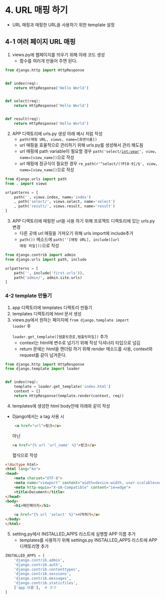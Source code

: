 # 4. URL 매핑 하기

- URL 매핑과 매핑한 URL을 사용하기 위한 template 설정

## 4-1 여러 페이지 URL 매핑

1. views.py에 웹페이지를 띄우기 위해 아래 코드 생성
	- 함수를 여러개 만들어 주면 된다.

```python
from django.http import HttpResponse


def index(req):
	return HttpResponse('Hello World')


def select(req):
	return HttpResponse('Hello World')


def result(req):
	return HttpResponse('Hello World')
```

2. APP 디렉토리에 urls.py 생성 아래 예시 처럼 작성
	- <code>path(매핑 URL, views, name=[화면이름])</code>
	- url 매핑을 효율적으로 관리하기 위해 urls.py를 생성해서 관리 해도됨
	- url 매핑에 path variable이 필요할 경우 <code>path('select/<int:year>', view, name=[view_name])</code>으로 작성
	- url 매핑에 정규식이 필요한 경우 <code>re_path(r'^select/(?P<year>[0-9]/$', view, name=[view_name])</code>으로
	  작성

```python
from django.urls import path
from . import views

urlpatterns = [
	path('', views.index, name='index')
	, path('select/', views.select, name='select')
	, path('result/', views.result, name='result')
]
```

3. APP 디렉토리에 매핑한 url을 사용 하기 위해 프로젝트 디렉토리에 있는 urls.py 변경
	- 다른 곳에 url 매핑을 가져오기 위해 urls import에 include추가
	- <code>path())</code> 메소드에 <code>path(''[매핑 URL], include([url 매핑 파일]))</code>으로 작성

```python
from django.contrib import admin
from django.urls import path, include

urlpatterns = [
	path('', include('first.urls')),
	path('admin/', admin.site.urls)
]
```

### 4-2 template 만들기

1. app 디렉토리에 templates 디렉토리 만들기
2. templates 디렉토리에 html 문서 생성
3. views.py에서 원하는 페이지에 <code>from django.template import loader</code> 후 <br/> <code>
   loader.get_template([템플릿경로,템플릿파일])</code> 추가
	- context는 html에 변수로 넘기기 위해 작성 딕셔너리 타입으로 넘김
	- return 문에는 html을 랜더링 하기 위해 render 메소드를 사용, context와 request를 같이 넘겨준다.

```python
from django.http import HttpResponse
from django.template import loader


def index(req):
	template = loader.get_template('index.html')
	context = {}
	return HttpResponse(template.render(context, req))
```

4. templates에 생성한 html body안에 아래와 같이 작성

- Django에서는 a tag 사용 시 <br/>
  ```html
   <a href="url">링크</a>
  ```
  아닌<br/>
  ```html
  <a href="{% url 'url_name' %}">랑크</a>
  ```
  혈식으로 작성

```html
<!doctype html>
<html lang="ko">
<head>
	<meta charset="UTF-8">
	<meta name="viewport" content="width=device-width, user-scalable=no, initial-scale=1.0, maximum-scale=1.0, minimum-scale=1.0">
	<meta http-equiv="X-UA-Compatible" content="ie=edge">
	<title>Document</title>
</head>
<body>
	<h1>메인페이지</h1>

	<a href="{% url 'select' %}">시작하기</a>
</body>
</html>
```

5. setting.py에서 INSTALLED_APPS 리스트에 실행할 APP 이름 추가
	- templates를 사용하기 위해 settings.py INSTALLED_APPS 리스트에 APP 디렉토리명 추가

```python
INSTALLED_APPS = [
	'django.contrib.admin',
	'django.contrib.auth',
	'django.contrib.contenttypes',
	'django.contrib.sessions',
	'django.contrib.messages',
	'django.contrib.staticfiles',
	['app 이름'],  # 추가
]
```